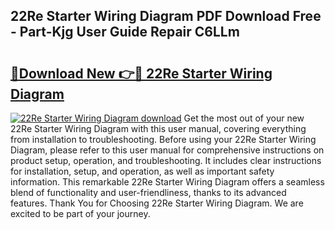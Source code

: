 ## 22Re Starter Wiring Diagram PDF Download Free - Part-Kjg User Guide Repair C6LLm

# <h2><a href="http://dfimq2k.blite.top/?on=22Re+Starter+Wiring+Diagram">🔗Download New 👉🔴 22Re Starter Wiring Diagram</a></h2>

[![22Re Starter Wiring Diagram download](https://i.imgur.com/lujVjoI.png)](http://dfimq2k.blite.top/?on=22Re+Starter+Wiring+Diagram)
Get the most out of your new 22Re Starter Wiring Diagram with this user manual, covering everything from installation to troubleshooting. Before using your 22Re Starter Wiring Diagram, please refer to this user manual for comprehensive instructions on product setup, operation, and troubleshooting. It includes clear instructions for installation, setup, and operation, as well as important safety information. This remarkable 22Re Starter Wiring Diagram offers a seamless blend of functionality and user-friendliness, thanks to its advanced features. Thank You for Choosing 22Re Starter Wiring Diagram. We are excited to be part of your journey.
